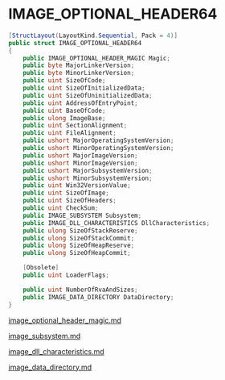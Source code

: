 # IMAGE\_OPTIONAL\_HEADER64

```csharp
[StructLayout(LayoutKind.Sequential, Pack = 4)]
public struct IMAGE_OPTIONAL_HEADER64
{
    public IMAGE_OPTIONAL_HEADER_MAGIC Magic;
    public byte MajorLinkerVersion;
    public byte MinorLinkerVersion;
    public uint SizeOfCode;
    public uint SizeOfInitializedData;
    public uint SizeOfUninitializedData;
    public uint AddressOfEntryPoint;
    public uint BaseOfCode;
    public ulong ImageBase;
    public uint SectionAlignment;
    public uint FileAlignment;
    public ushort MajorOperatingSystemVersion;
    public ushort MinorOperatingSystemVersion;
    public ushort MajorImageVersion;
    public ushort MinorImageVersion;
    public ushort MajorSubsystemVersion;
    public ushort MinorSubsystemVersion;
    public uint Win32VersionValue;
    public uint SizeOfImage;
    public uint SizeOfHeaders;
    public uint CheckSum;
    public IMAGE_SUBSYSTEM Subsystem;
    public IMAGE_DLL_CHARACTERISTICS DllCharacteristics;
    public ulong SizeOfStackReserve;
    public ulong SizeOfStackCommit;
    public ulong SizeOfHeapReserve;
    public ulong SizeOfHeapCommit;

    [Obsolete]
    public uint LoaderFlags;

    public uint NumberOfRvaAndSizes;
    public IMAGE_DATA_DIRECTORY DataDirectory;
}
```

[image\_optional\_header\_magic.md](image\_optional\_header\_magic.md "mention")

[image\_subsystem.md](image\_subsystem.md "mention")

[image\_dll\_characteristics.md](image\_dll\_characteristics.md "mention")

[image\_data\_directory.md](image\_data\_directory.md "mention")
